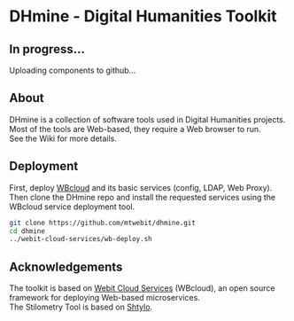 # DHmine - Digital Humanities Toolkit

## In progress...
Uploading components to github...

## About
DHmine is a collection of software tools used in Digital Humanities projects.  
Most of the tools are Web-based, they require a Web browser to run.  
See the Wiki for more details.

## Deployment
First, deploy [WBcloud](https://github.com/mtwebit/webit-cloud-services/) and its basic services (config, LDAP, Web Proxy).  
Then clone the DHmine repo and install the requested services using the WBcloud service deployment tool.
```sh
git clone https://github.com/mtwebit/dhmine.git
cd dhmine
../webit-cloud-services/wb-deploy.sh
```

## Acknowledgements
The toolkit is based on [Webit Cloud Services](https://github.com/mtwebit/webit-cloud-services/) (WBcloud), an open source framework for deploying Web-based microservices.  
The Stilometry Tool is based on [Shtylo](https://github.com/dobijan/shtylo).
